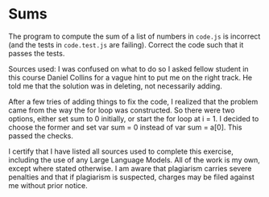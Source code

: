 # Sums

The program to compute the sum of a list of numbers in `code.js` is incorrect
(and the tests in `code.test.js` are failing). Correct the code such that it
passes the tests.

Sources used: I was confused on what to do so I asked fellow student in this course Daniel Collins for a vague hint to put me on the right track. He told me that the solution was in deleting, not necessarily adding.

After a few tries of adding things to fix the code, I realized that the problem came from the way the for loop was constructed. So there were two options, either set sum to 0 initially, or start the for loop at i = 1. I decided to choose the former and set var sum = 0 instead of var sum = a[0]. This passed the checks.

I certify that I have listed all sources used to complete this exercise, including the use of any Large Language Models. All of the work is my own, except where stated otherwise. I am aware that plagiarism carries severe penalties and that if plagiarism is suspected, charges may be filed against me without prior notice.

